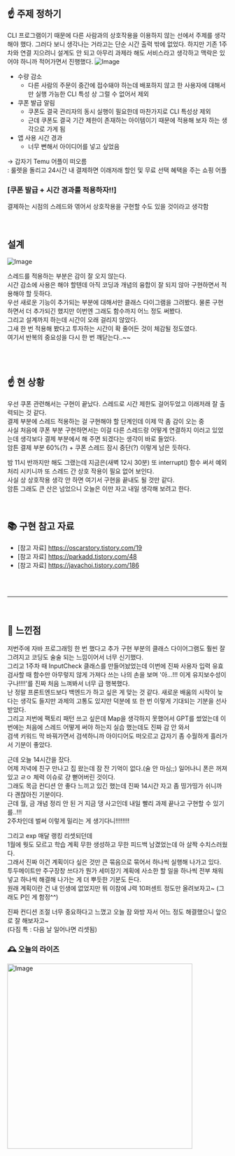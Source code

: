 ## ☝️ 주제 정하기

CLI 프로그램이기 때문에 다른 사람과의 상호작용을 이용하지 않는 선에서 주제를 생각해야 했다. 그러다 보니 생각나는 거라고는 단순 시간 출력 밖에 없었다. 하지만 기존 1주차와 연결 지으려니 설계도 안 되고 아무리 과제라 해도 서비스라고 생각하고 맥락은 있어야 하니까 적어가면서 진행했다.
![Image](https://github.com/user-attachments/assets/8a7b0d28-c88b-477a-aff3-d513936d199d)

- 수량 감소
    - 다른 사람의 주문이 중간에 접수돼야 하는데 배포하지 않고 한 사용자에 대해서만 실행 가능한 CLI 특성 상 그럴 수 없어서 제외
- 쿠폰 발급 알림
    - 쿠폰도 결국 관리자의 동시 실행이 필요한데 마찬가지로 CLI 특성상 제외
    - 근데 쿠폰도 결국 기간 제한이 존재하는 아이템이기 때문에 적용해 보자 하는 생각으로 가게 됨
- 앱 사용 시간 경과
    - 너무 뻔해서 아이디어를 넣고 싶었음

→ 갑자기 Temu 어플이 떠오름<br>
  : 룰렛을 돌리고 24시간 내 결제하면 이래저래 할인 및 무료 선택 혜택을 주는 쇼핑 어플

### [쿠폰 발급 + 시간 경과를 적용하자!!]
결제하는 시점의 스레드와 엮어서 상호작용을 구현할 수도 있을 것이라고 생각함

<br>

## 설계
![Image](https://github.com/user-attachments/assets/335a480f-9218-4ea6-8569-3d643cf7623c)

스레드를 적용하는 부분은 감이 잘 오지 않는다.
<br>시간 감소에 사용은 해야 할텐데 아직 코딩과 개념의 융합이 잘 되지 않아 구현하면서 적용해야 할 듯하다.<br>
우선 새로운 기능이 추가되는 부분에 대해서만 클래스 다이그램을 그려봤다.
물론 구현하면서 더 추가되긴 했지만 이번엔 그래도 함수까지 어느 정도 써봤다.<br>
그리고 설계까지 하는데 시간이 오래 걸리지 않았다.<br>
그새 한 번 적용해 봤다고 투자하는 시간이 확 줄어든 것이 체감될 정도였다.<br>
여기서 반복의 중요성을 다시 한 번 깨닫는다..~~<br>

<br><br>

## ☝️ 현 상황

우선 쿠폰 관련해서는 구현이 끝났다. 스레드로 시간 제한도 걸어두었고 이래저래 잘 출력되는 것 같다.<br>
결제 부분에 스레드 적용하는 걸 구현해야 할 단계인데 이제 막 좀 감이 오는 중<br>
사실 처음에 쿠폰 부분 구현하면서는 이걸 다른 스레드랑 어떻게 연결하지 이러고 있었는데 생각보다 결제 부분에서 해 주면 되겠다는 생각이 바로 들었다.<br>
암튼 결제 부분 60%(?) + 쿠폰 스레드 잠시 중단(?) 이렇게 남은 듯하다.<br>

밤 11시 반까지만 해도 그랬는데 지금은(새벽 12시 30분) 또 interrupt() 함수 써서 예외 처리 시키니까 또 스레드 간 상호 작용이 필요 없어 보인다.<br>
사실 상 상호작용 생각 안 하면 여기서 구현을 끝내도 될 것만 같다.<br>
암튼 그래도 큰 산은 넘었으니 오늘은 이만 자고 내일 생각해 보려고 한다.

<br>

## 📚 구현 참고 자료
- [참고 자료] https://oscarstory.tistory.com/19<br>
- [참고 자료] https://parkadd.tistory.com/48<br>
- [참고 자료] https://javachoi.tistory.com/186<br>

<br><br>

---

<br>

## 👀 느낀점

저번주에 자바 프로그래밍 한 번 했다고 추가 구현 부분의 클래스 다이어그램도 훨씬 잘 그려지고 코딩도 술술 되는 느낌이어서 너무 신기했다.<br>
그리고 1주차 때 InputCheck 클래스를 만들어놨었는데 이번에 진짜 사용자 입력 유효검사할 때 함수만 아무렇지 않게 가져다 쓰는 나의 손을 보며 '아...!!! 이게 유지보수성이구나!!!!'를 진짜 처음 느껴봐서 너무 급 행복했다.<br>
난 정말 프론트엔드보다 백엔드가 하고 싶은 게 맞는 것 같다. 새로운 배움의 시작이 늦다는 생각도 들지만 과제의 고통도 있지만 덕분에 또 한 번 이렇게 기대되는 기분을 선사받았다.<br>
그리고 저번에 팩토리 패턴 쓰고 싶은데 Map을 생각하지 못했어서 GPT를 썼었는데 이번에는 처음에 스레드 어떻게 써야 하는지 실습 했는데도 진짜 감 안 와서<br>
검색 키워드 막 바꿔가면서 검색하니까 아이디어도 떠오르고 갑자기 좀 수월하게 흘러가서 기분이 좋았다.

근데 오늘 14시간을 잤다.<br>
어제 저녁에 친구 만나고 집 왔는데 잠 잔 기억이 없다.(술 안 마심;;) 일어나니 폰은 꺼져있고 ㄹㅇ 체력 이슈로 걍 뻗어버린 것이다.<br>
그래도 목금 컨디션 안 좋다 느끼고 있긴 했는데 진짜 14시간 자고 좀 띵가띵가 쉬니까 다 괜찮아진 기분이다.<br>
근데 월, 금 개념 정리 안 된 거 지금 댕 사고인데 내일 빨리 과제 끝나고 구현할 수 있기를..!!!<br>
2주차인데 벌써 이렇게 밀리는 게 생기다니!!!!!!!!<br>

그리고 exp 매달 랭킹 리셋되던데<br>
1월에 뭣도 모르고 학습 계획 무한 생성하고 무한 피드백 남겼었는데 아 살짝 수치스러웠다.<br>
그래서 진짜 이건 계획이다 싶은 것만 큰 묶음으로 묶어서 하나씩 실행해 나가고 있다.<br>
투두메이트만 주구장창 쓰다가 뭔가 세미장기 계획에 사소한 할 일을 하나씩 전부 채워넣고 하나씩 해결해 나가는 게 더 뿌듯한 기분도 든다.<br>
원래 계획이란 건 내 인생에 없었지만 뭐 이참에 J력 10퍼센트 정도만 올려보자고~ (그래도 P인 게 함정^^)

진짜 컨디션 조절 너무 중요하다고 느꼈고 오늘 잠 와방 자서 어느 정도 해결했으니 앞으로 잘 해보자고~<br>
(다짐 특 : 다음 날 일어나면 리셋됨)

### 🕰️ 오늘의 라이즈
<img width="423" alt="Image" src="https://github.com/user-attachments/assets/ee463ad4-10fa-4bdc-9045-07e1a69336cc" />
